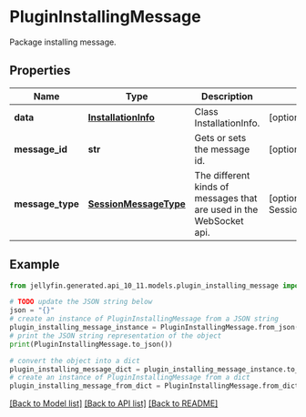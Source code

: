 # PluginInstallingMessage

Package installing message.

## Properties

Name | Type | Description | Notes
------------ | ------------- | ------------- | -------------
**data** | [**InstallationInfo**](InstallationInfo.md) | Class InstallationInfo. | [optional] 
**message_id** | **str** | Gets or sets the message id. | [optional] 
**message_type** | [**SessionMessageType**](SessionMessageType.md) | The different kinds of messages that are used in the WebSocket api. | [optional] [readonly] [default to SessionMessageType.PACKAGEINSTALLING]

## Example

```python
from jellyfin.generated.api_10_11.models.plugin_installing_message import PluginInstallingMessage

# TODO update the JSON string below
json = "{}"
# create an instance of PluginInstallingMessage from a JSON string
plugin_installing_message_instance = PluginInstallingMessage.from_json(json)
# print the JSON string representation of the object
print(PluginInstallingMessage.to_json())

# convert the object into a dict
plugin_installing_message_dict = plugin_installing_message_instance.to_dict()
# create an instance of PluginInstallingMessage from a dict
plugin_installing_message_from_dict = PluginInstallingMessage.from_dict(plugin_installing_message_dict)
```
[[Back to Model list]](README.md#documentation-for-models) [[Back to API list]](README.md#documentation-for-api-endpoints) [[Back to README]](README.md)



